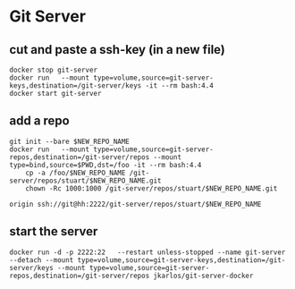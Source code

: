 # Git Server

## cut and paste a ssh-key (in a new file)

    docker stop git-server
    docker run   --mount type=volume,source=git-server-keys,destination=/git-server/keys -it --rm bash:4.4
    docker start git-server

## add a repo
    git init --bare $NEW_REPO_NAME
    docker run   --mount type=volume,source=git-server-repos,destination=/git-server/repos --mount type=bind,source=$PWD,dst=/foo -it --rm bash:4.4
        cp -a /foo/$NEW_REPO_NAME /git-server/repos/stuart/$NEW_REPO_NAME.git
        chown -Rc 1000:1000 /git-server/repos/stuart/$NEW_REPO_NAME.git

    origin ssh://git@hh:2222/git-server/repos/stuart/$NEW_REPO_NAME

## start the server
    docker run -d -p 2222:22   --restart unless-stopped --name git-server --detach --mount type=volume,source=git-server-keys,destination=/git-server/keys --mount type=volume,source=git-server-repos,destination=/git-server/repos jkarlos/git-server-docker
